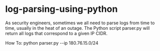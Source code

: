 # log-parsing-using-python

As security engineers, sometimes we all need to parse logs from time to time, usually in the heat of an outage.
The Python script parser.py will return all logs that correspond to a given IP CIDR.

How To:
python parser.py --ip 180.76.15.0/24
